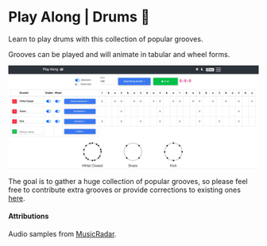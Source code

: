 Play Along | Drums <g-emoji class="g-emoji" alias="drum" fallback-src="https://github.githubassets.com/images/icons/emoji/unicode/1f941.png">🥁</g-emoji>
==

Learn to play drums with this collection of popular grooves.

Grooves can be played and will animate in tabular and wheel forms.

![](demo.gif)

The goal is to gather a huge collection of popular grooves, so please feel free to contribute extra grooves or provide corrections to existing ones [here](https://github.com/bobbyrne01/play-along/issues).

#### Attributions

Audio samples from [MusicRadar](https://www.musicradar.com).
